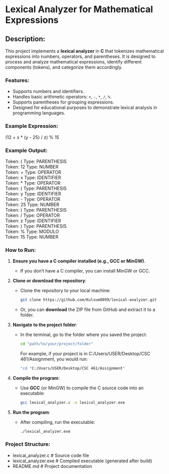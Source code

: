 # Lexical Analyzer for Mathematical Expressions

## Description:
This project implements a **lexical analyzer** in **C** that tokenizes mathematical expressions into numbers, operators, and parentheses. It is designed to process and analyze mathematical expressions, identify different components (tokens), and categorize them accordingly.

### Features:
- Supports numbers and identifiers.
- Handles basic arithmetic operators: `+`, `-`, `*`, `/`, `%`.
- Supports parentheses for grouping expressions.
- Designed for educational purposes to demonstrate lexical analysis in programming languages.

### Example Expression:
(12 + x * (y - 25) / z) % 15

### Example Output:
Token: (         Type: PARENTHESIS <br>
Token: 12        Type: NUMBER <br>
Token: +         Type: OPERATOR <br>
Token: x         Type: IDENTIFIER <br>
Token: *         Type: OPERATOR <br>
Token: (         Type: PARENTHESIS <br>
Token: y         Type: IDENTIFIER <br>
Token: -         Type: OPERATOR <br>
Token: 25        Type: NUMBER <br>
Token: )         Type: PARENTHESIS <br>
Token: /         Type: OPERATOR <br>
Token: z         Type: IDENTIFIER <br>
Token: )         Type: PARENTHESIS <br>
Token: %         Type: MODULO <br>
Token: 15        Type: NUMBER <br>


### How to Run:

1. **Ensure you have a C compiler installed (e.g., GCC or MinGW)**.
   - If you don’t have a C compiler, you can install MinGW or GCC.
   
2. **Clone or download the repository**:
   - Clone the repository to your local machine:
     ```bash
     git clone https://github.com/Kulsum8099/lexical-analyzer.git
     ```
   - Or, you can **download** the ZIP file from GitHub and extract it to a folder.

3. **Navigate to the project folder**:
   - In the terminal, go to the folder where you saved the project:
     ```bash
     cd "path/to/your/project/folder"
     ```
     For example, if your project is in C:/Users/USER/Desktop/CSC 461/Assignment, you would run:  
     ```bash
     "cd "C:/Users/USER/Desktop/CSC 461/Assignment"
     ```

4. **Compile the program**:
   - Use **GCC** (or MinGW) to compile the C source code into an executable:
     ```bash
     gcc lexical_analyzer.c -o lexical_analyzer.exe
     ```

5. **Run the program**:
   - After compiling, run the executable:
     ```bash
     ./lexical_analyzer.exe
     ```

### Project Structure:
- lexical_analyzer.c      # Source code file
- lexical_analyzer.exe     # Compiled executable (generated after build)
- README.md                # Project documentation

